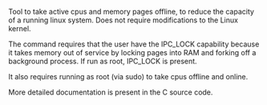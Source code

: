 Tool to take active cpus and memory pages offline, to reduce the capacity of
a running linux system. Does not require modifications to the Linux kernel.

The command requires that the user have the IPC_LOCK capability
because it takes memory out of service by locking pages into RAM and forking off
a background process. If run as root, IPC_LOCK is present.

It also requires running as root (via sudo) to take cpus offline and online.

More detailed documentation is present in the C source code.
